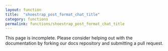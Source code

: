 ```yaml
---
layout: function
title:  "shoestrap_post_format_chat_title"
category: functions
permalink: functions/shoestrap_post_format_chat_title
---
```


This page is incomplete. Please consider helping out with the documentation by forking our docs repository and submitting a pull request.